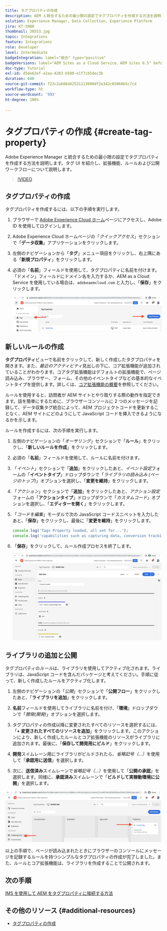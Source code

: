 ```yaml
---
title: タグプロパティの作成
description: AEM と統合するための最小限の設定でタグプロパティを作成する方法を説明します。タグ UI を紹介し、拡張機能、ルールおよび公開ワークフローについて説明します。
solution: Experience Manager, Data Collection, Experience Platform
jira: KT-5980
thumbnail: 38553.jpg
topic: Integrations
feature: Integrations
role: Developer
level: Intermediate
badgeIntegration: label="統合" type="positive"
badgeVersions: label="AEM Sites as a Cloud Service、AEM Sites 6.5" before-title="false"
doc-type: Tutorial
exl-id: d5de62ef-a2aa-4283-b500-e1f7cb5dec3b
duration: 640
source-git-commit: f23c2ab86d42531113690df2e342c65060b5c7cd
workflow-type: ht
source-wordcount: '593'
ht-degree: 100%

---
```


# タグプロパティの作成 {#create-tag-property}

Adobe Experience Manager と統合するための最小限の設定でタグプロパティを作成する方法を説明します。タグ UI を紹介し、拡張機能、ルールおよび公開ワークフローについて説明します。

>[!VIDEO](https://video.tv.adobe.com/v/38553?quality=12&learn=on)

## タグプロパティの作成

タグプロパティを作成するには、以下の手順を実行します。

1. ブラウザーで [Adobe Experience Cloud ホーム](https://experience.adobe.com/)ページにアクセスし、Adobe ID を使用してログインします。

1. Adobe Experience Cloud ホームページの「_クイックアクセス_」セクションで「**データ収集**」アプリケーションをクリックします。

1. 左側のナビゲーションから「**タグ**」メニュー項目をクリックし、右上隅にある「**新規プロパティ**」をクリックします。

1. 必須の「**名前**」フィールドを使用して、タグプロパティに名前を付けます。「ドメイン」フィールドにドメイン名を入力するか、AEM as a Cloud Service を使用している場合は、`adobeaemcloud.com` と入力し、「**保存**」をクリックします。

   ![タグプロパティ](assets/tag-properties.png)

## 新しいルールの作成

**タグプロパティ**&#x200B;ビューで名前をクリックして、新しく作成したタグプロパティを開きます。また、_最近のアクティビティ_&#x200B;見出しの下に、コア拡張機能が追加されていることがわかります。コアタグ拡張機能はデフォルトの拡張機能で、ページ読み込み、ブラウザー、フォーム、その他のイベントタイプなどの基本的なイベントタイプを提供します。詳しくは、[コア拡張機能の概要](https://experienceleague.adobe.com/docs/experience-platform/tags/extensions/client/core/overview.html?lang=ja)を参照してください。

ルールを使用すると、訪問者が AEM サイトとやり取りする際の動作を指定できます。話を簡単にするために、ブラウザーコンソールに 2 つのメッセージを記録して、データ収集タグ統合によって、AEM プロジェクトコードを更新することなく、AEM サイトにどのようにして JavaScript コードを挿入できるようになるかを示します。

ルールを作成するには、次の手順を実行します。

1. 左側のナビゲーションの「_オーサリング_」セクションで「**ルール**」をクリックし、「**新しいルールを作成**」をクリックします。

1. 必須の「**名前**」フィールドを使用して、ルールに名前を付けます。

1. 「_イベント_」セクションで「**追加**」をクリックしたあと、_イベント設定_&#x200B;フォームの「**イベントタイプ**」ドロップダウンで「_ライブラリの読み込み (ページのトップ)_」オプションを選択し、「**変更を維持**」をクリックします。

1. 「_アクション_」セクションで「**追加**」をクリックしたあと、_アクション設定_&#x200B;フォームの「**アクションタイプ**」ドロップダウンで「_カスタムコード_」オプションを選択し、「**エディターを開く**」をクリックします。

1. 「_コードを編集_」モーダルで次の JavaScript コードスニペットを入力したあと、「**保存**」をクリックし、最後に「**変更を維持**」をクリックします。

   ```javascript
   console.log('Tags Property loaded, all set for...');
   console.log('capabilities such as capturing data, conversion tracking and delivering unique and personalized experiences');
   ```

1. 「**保存**」をクリックして、ルール作成プロセスを終了します。

   ![新しいルール](assets/new-rule.png)

## ライブラリの追加と公開

タグプロパティの&#x200B;_ルール_&#x200B;は、ライブラリを使用してアクティブ化されます。ライブラリは、JavaScript コードを含んだパッケージと考えてください。手順に従って、新しく作成したルールをアクティブ化します。

1. 左側のナビゲーションの「_公開_」セクションで「**公開フロー**」をクリックしたあと、「**ライブラリを追加**」をクリックします。

1. **名前**&#x200B;フィールドを使用してライブラリに名前を付け、「**環境**」ドロップダウンで「_開発(開発)_」オプションを選択します。

1. タグプロパティの作成以降に変更されたすべてのリソースを選択するには、「**+ 変更されたすべてのリソースを追加**」をクリックします。このアクションにより、新しく作成したルールとコア拡張機能のリソースがライブラリに追加されます。最後に、「**保存して開発用にビルド**」をクリックします。

1. **開発**&#x200B;スイムレーン用にライブラリがビルドされたら、_省略記号（...）_&#x200B;を使用して「**承認用に送信**」を選択します。

1. 次に、**送信済み**&#x200B;スイムレーンで&#x200B;_省略記号（...）_&#x200B;を使用して「**公開の承認**」を選択します。同様に、**承認済み**&#x200B;スイムレーンで「**ビルドして実稼動環境に公開**」を選択します。

![公開済みライブラリ](assets/published-library.png)


以上の手順で、ページが読み込まれたときにブラウザーのコンソールにメッセージを記録するルールを持つシンプルなタグプロパティの作成が完了しました。また、ルールとコア拡張機能は、ライブラリを作成することで公開されます。

## 次の手順

[IMS を使用して AEM をタグプロパティに接続する方法](connect-aem-tag-property-using-ims.md)


## その他のリソース {#additional-resources}

* [タグプロパティの作成](https://experienceleague.adobe.com/docs/platform-learn/implement-in-websites/configure-tags/create-a-property.html?lang=ja)
